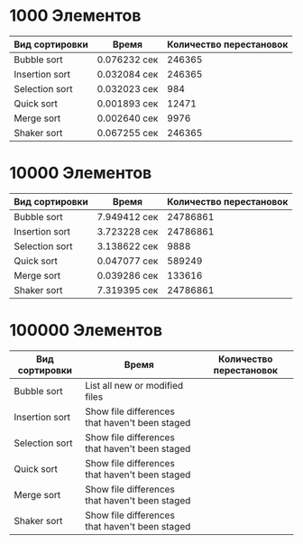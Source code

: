 # 1000 Элементов

| Вид сортировки | Время | Количество перестановок |
| --- | --- | --- |
| Bubble sort | 0.076232 сек | 246365 |
| Insertion sort | 0.032084 сек | 246365 |
| Selection sort | 0.032023 сек | 984 |
| Quick sort | 0.001893 сек | 12471 |
| Merge sort | 0.002640 сек | 9976 |
| Shaker sort | 0.067255 сек | 246365 |

# 10000 Элементов

| Вид сортировки | Время | Количество перестановок |
| --- | --- | --- |
| Bubble sort | 7.949412 сек | 24786861 |
| Insertion sort | 3.723228 сек | 24786861 |
| Selection sort | 3.138622 сек | 9888 |
| Quick sort | 0.047077 сек | 589249 |
| Merge sort | 0.039286 сек | 133616 |
| Shaker sort | 7.319395 сек | 24786861 |

# 100000 Элементов

| Вид сортировки | Время | Количество перестановок |
| --- | --- | --- |
| Bubble sort | List all new or modified files |  |
| Insertion sort | Show file differences that haven't been staged |  |
| Selection sort | Show file differences that haven't been staged |  |
| Quick sort | Show file differences that haven't been staged |  |
| Merge sort | Show file differences that haven't been staged |  |
| Shaker sort | Show file differences that haven't been staged |  |
